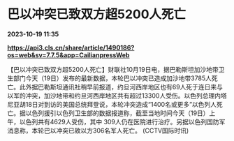 # 巴以冲突已致双方超5200人死亡

**2023-10-19 11:35**

**https://api3.cls.cn/share/article/1490186?os=web&sv=7.7.5&app=CailianpressWeb**

【巴以冲突已致双方超5200人死亡】财联社10月19日电，据巴勒斯坦加沙地带卫生部门今天（19日）发布的最新数据，本轮巴以冲突已造成加沙地带3785人死亡。此外据巴勒斯坦通讯社稍早前报道，约旦河西岸地区也有69人死于连日来与以军的冲突，加沙地带和约旦河西岸地区共有超过13300人受伤。以色列总理内塔尼亚胡18日对到访的美国总统拜登说，本轮冲突造成“1400名或更多”以色列人死亡。据以色列援引以色列卫生部的数据报道称，截至当地时间今天（19日）上午，以色列共有4629人受伤，其中 309人仍在医院进行治疗。另据以色列国防军消息称，本轮巴以冲突已致以方306名军人死亡。 (CCTV国际时讯)